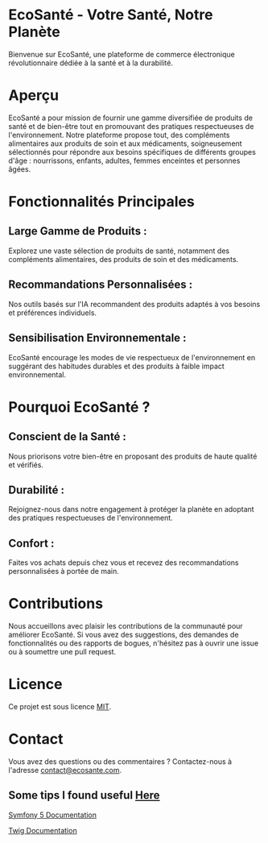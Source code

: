 # EcoSanté - Votre Santé, Notre Planète
Bienvenue sur EcoSanté, une plateforme de commerce électronique révolutionnaire dédiée à la santé et à la durabilité.

# Aperçu
EcoSanté a pour mission de fournir une gamme diversifiée de produits de santé et de bien-être tout en promouvant des pratiques respectueuses de l'environnement. Notre plateforme propose tout, des compléments alimentaires aux produits de soin et aux médicaments, soigneusement sélectionnés pour répondre aux besoins spécifiques de différents groupes d'âge : nourrissons, enfants, adultes, femmes enceintes et personnes âgées.

# Fonctionnalités Principales
## Large Gamme de Produits : 
Explorez une vaste sélection de produits de santé, notamment des compléments alimentaires, des produits de soin et des médicaments.
## Recommandations Personnalisées : 
Nos outils basés sur l'IA recommandent des produits adaptés à vos besoins et préférences individuels.
## Sensibilisation Environnementale : 
EcoSanté encourage les modes de vie respectueux de l'environnement en suggérant des habitudes durables et des produits à faible impact environnemental.

# Pourquoi EcoSanté ?
## Conscient de la Santé : 
Nous priorisons votre bien-être en proposant des produits de haute qualité et vérifiés.
## Durabilité : 
Rejoignez-nous dans notre engagement à protéger la planète en adoptant des pratiques respectueuses de l'environnement.
## Confort : 
Faites vos achats depuis chez vous et recevez des recommandations personnalisées à portée de main.

# Contributions
Nous accueillons avec plaisir les contributions de la communauté pour améliorer EcoSanté. Si vous avez des suggestions, des demandes de fonctionnalités ou des rapports de bogues, n'hésitez pas à ouvrir une issue ou à soumettre une pull request.

# Licence
Ce projet est sous licence [MIT](https://opensource.org/licenses/MIT).

# Contact
Vous avez des questions ou des commentaires ? Contactez-nous à l'adresse <span style="color:blue;">contact@ecosante.com</span>.

## Some tips I found useful [Here](Tips.txt)
[Symfony 5 Documentation](https://symfony.com/doc/5.x/index.html)

[Twig Documentation](https://twig.symfony.com/doc/)


